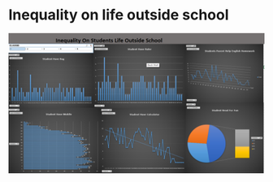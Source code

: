 # Inequality on life outside school
![alt text](https://github.com/Maxyee/julhas-data-science-projects/blob/master/Excel%20Dashboard/Inequality%20on%20life%20outside%20school/screenshots/dashboard.png)
